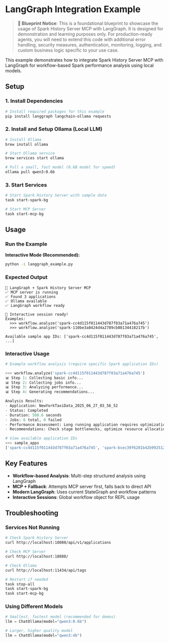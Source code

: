# LangGraph Integration Example

> **🚧 Blueprint Notice**: This is a foundational blueprint to showcase the usage of Spark History Server MCP with LangGraph. It is designed for demonstration and learning purposes only. For production-ready agents, you will need to extend this code with additional error handling, security measures, authentication, monitoring, logging, and custom business logic specific to your use case.

This example demonstrates how to integrate Spark History Server MCP with LangGraph for workflow-based Spark performance analysis using local models.

## Setup

### 1. Install Dependencies

```bash
# Install required packages for this example
pip install langgraph langchain-ollama requests
```

### 2. Install and Setup Ollama (Local LLM)

```bash
# Install Ollama
brew install ollama

# Start Ollama service
brew services start ollama

# Pull a small, fast model (0.6B model for speed)
ollama pull qwen3:0.6b
```

### 3. Start Services

```bash
# Start Spark History Server with sample data
task start-spark-bg

# Start MCP Server
task start-mcp-bg
```

## Usage

### Run the Example

**Interactive Mode (Recommended):**
```bash
python -i langgraph_example.py
```

### Expected Output

```
🚀 LangGraph + Spark History Server MCP
✅ MCP server is running
✅ Found 3 applications
✅ Ollama available
✅ LangGraph workflow ready

🎯 Interactive session ready!
Examples:
  >>> workflow.analyze('spark-cc4d115f011443d787f03a71a476a745')
  >>> workflow.analyze('spark-110be3a8424d4a2789cb88134418217b')

Available sample app IDs: ['spark-cc4d115f011443d787f03a71a476a745', ...]
```

### Interactive Usage

```python
# Example workflow analysis (require specific Spark application IDs)

>>> workflow.analyze('spark-cc4d115f011443d787f03a71a476a745')
📊 Step 1: Collecting basic info...
📊 Step 2: Collecting jobs info...
📊 Step 3: Analyzing performance...
📊 Step 4: Generating recommendations...

Analysis Results:
- Application: NewYorkTaxiData_2025_06_27_03_56_52
- Status: Completed
- Duration: 508.6 seconds
- Jobs: 6 total, 0 failed
- Performance Assessment: Long running application requires optimization
- Recommendations: Check stage bottlenecks, optimize resource allocation

# View available application IDs
>>> sample_apps
['spark-cc4d115f011443d787f03a71a476a745', 'spark-bcec39f6201b42b9925124595baad260', 'spark-110be3a8424d4a2789cb88134418217b']
```

## Key Features

- **Workflow-based Analysis**: Multi-step structured analysis using LangGraph
- **MCP + Fallback**: Attempts MCP server first, falls back to direct API
- **Modern LangGraph**: Uses current StateGraph and workflow patterns
- **Interactive Sessions**: Global workflow object for REPL usage

## Troubleshooting

### Services Not Running
```bash
# Check Spark History Server
curl http://localhost:18080/api/v1/applications

# Check MCP Server
curl http://localhost:18888/

# Check Ollama
curl http://localhost:11434/api/tags

# Restart if needed
task stop-all
task start-spark-bg
task start-mcp-bg
```

### Using Different Models

```python
# Smallest, fastest model (recommended for demos)
llm = ChatOllama(model="qwen3:0.6b")

# Larger, higher quality model
llm = ChatOllama(model="qwen3:4b")
```
